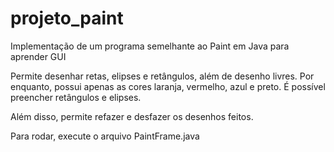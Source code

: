 # projeto_paint
Implementação de um programa semelhante ao Paint em Java para aprender GUI

Permite desenhar retas, elipses e retângulos, além de desenho livres.
Por enquanto, possui apenas as cores laranja, vermelho, azul e preto. É possível preencher retângulos e elipses.

Além disso, permite refazer e desfazer os desenhos feitos.

Para rodar, execute o arquivo PaintFrame.java
